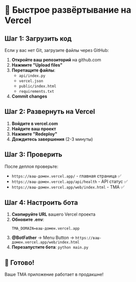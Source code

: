 # 🚀 Быстрое развёртывание на Vercel

## Шаг 1: Загрузить код
Если у вас нет Git, загрузите файлы через GitHub:

1. **Откройте ваш репозиторий** на github.com
2. **Нажмите "Upload files"**
3. **Перетащите файлы**:
   - `api/index.py`
   - `vercel.json`
   - `public/index.html`
   - `requirements.txt`
4. **Commit changes**

## Шаг 2: Развернуть на Vercel
1. **Войдите в vercel.com**
2. **Найдите ваш проект**
3. **Нажмите "Redeploy"**
4. **Дождитесь завершения** (2-3 минуты)

## Шаг 3: Проверить
После деплоя проверьте:
- `https://ваш-домен.vercel.app/` - главная страница ✅
- `https://ваш-домен.vercel.app/api/health` - API статус ✅
- `https://ваш-домен.vercel.app/web/index.html` - TMA ✅

## Шаг 4: Настроить бота
1. **Скопируйте URL** вашего Vercel проекта
2. **Обновите .env**:
   ```
   TMA_DOMAIN=ваш-домен.vercel.app
   ```
3. **@BotFather** → Menu Button → `https://ваш-домен.vercel.app/web/index.html`
4. **Перезапустите бота**: `python main.py`

## 🎉 Готово!
Ваше TMA приложение работает в продакшне!